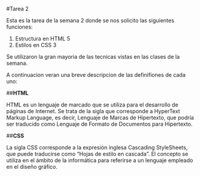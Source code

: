 #Tarea 2

Esta es la tarea de la semana 2 donde se nos solicito las siguientes funciones:

1. Estructura en HTML 5
2. Estilos en CSS 3

Se utilizaron la gran mayoria de las tecnicas vistas en las clases de la semana.
 
A continuacion veran una breve descripcion de las definifiones de cada uno:

##**HTML**

HTML es un lenguaje de marcado que se utiliza para el desarrollo de páginas de Internet. Se trata de la sigla que corresponde a HyperText Markup Language, es decir, Lenguaje de Marcas de Hipertexto, que podría ser traducido como Lenguaje de Formato de Documentos para Hipertexto.

##**CSS**

La sigla CSS corresponde a la expresión inglesa Cascading StyleSheets, que puede traducirse como “Hojas de estilo en cascada”. El concepto se utiliza en el ámbito de la informática para referirse a un lenguaje empleado en el diseño gráfico.

